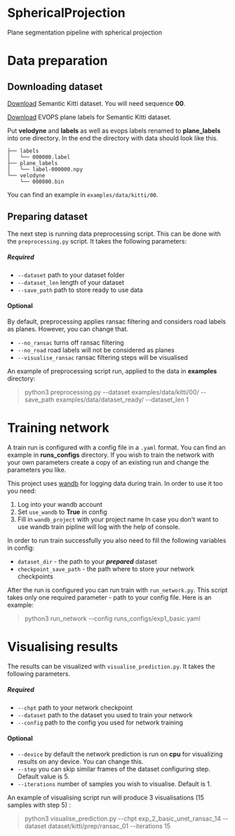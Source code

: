 # SphericalProjection
Plane segmentation pipeline with spherical projection

# Data preparation

## Downloading dataset
[Download](http://www.cvlibs.net/download.php?file=data_odometry_velodyne.zip) Semantic Kitti dataset. 
You will need sequence **00**.

[Download](https://drive.google.com/drive/folders/17qZpTi3BYhQTHxlMwsNHf5QK8rCpmocL?usp=sharing)
EVOPS plane labels for Semantic Kitti dataset.

Put **velodyne** and **labels**  as well as evops labels renamed to **plane_labels** into one directory. 
In the end the directory with data should look like this.
```
├── labels
│   └── 000000.label
├── plane_labels
│   └── label-000000.npy
└── velodyne
    └── 000000.bin
```
You can find an example in `examples/data/kitti/00`. 

## Preparing dataset
The next step is running data preprocessing script. This can be done with the `preprocessing.py` script.
It takes the following parameters:
##### Required
- `--dataset` path to your dataset folder
- `--dataset_len` length of your dataset
- `--save_path` path to store ready to use data

#### Optional
By default, preprocessing applies ransac filtering and considers road labels as planes. However, you can change that.
- `--no_ransac` turns off ransac filtering
- `--no_road` road labels will not be considered as planes
- `--visualise_ransac` ransac filtering steps will be visualised

An example of preprocessing script run, applied to the data in **examples** directory:
> python3 preprocessing.py --dataset examples/data/kitti/00/ 
> --save_path examples/data/dataset_ready/ --dataset_len 1

# Training network

A train run is configured with a config file in a `.yaml` format. You can find an example in 
**runs_configs** directory. If you wish to train the network with your own parameters create a copy of an existing run 
and change the parameters you like. 

This project uses [wandb](https://wandb.ai/site) for logging data during train. In order to use it too you need:
1. Log into your wandb account
2. Set `use_wandb` to **True** in config 
3. Fill in `wandb_project` with your project name
In case you don't want to use wandb train pipline will log with the help of console.

In order to run train successfully you also need to fill the following variables in config:

- `dataset_dir` - the path to your **_prepared_** dataset
- `checkpoint_save_path` - the path where to store your network checkpoints

After the run is configured you can run train with `run_network.py`. 
This script takes only one required parameter - path to your config file. Here is an example:

> python3 run_network --config runs_configs/exp1_basic.yaml

# Visualising results

The results can be visualized with `visualise_prediction.py`. It takes the following parameters.
##### Required
- `--chpt` path to your network checkpoint
- `--dataset` path to the dataset you used to train your network
- `--config` path to the config you used for network training

#### Optional
- `--device` by default the network prediction is run on **cpu** for visualizing results on any device. You can change this.
- `--step` you can skip similar frames of the dataset configuring step. Default value is 5.
- `--iterations` number of samples you wish to visualise. Default is 1.

An example of visualising script run will produce 3 visualisations (15 samples with step 5) :
> python3 visualise_prediction.py --chpt exp_2_basic_unet_ransac_14 
> --dataset dataset/kitti/prep/ransac_01 --iterations 15